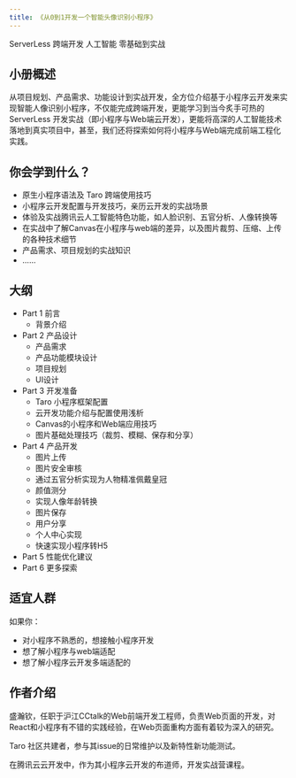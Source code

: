 ```yaml
---
title: 《从0到1开发一个智能头像识别小程序》
---
```


ServerLess
跨端开发
人工智能
零基础到实战

## 小册概述

从项目规划、产品需求、功能设计到实战开发，全方位介绍基于小程序云开发来实现智能人像识别小程序，不仅能完成跨端开发，更能学习到当今炙手可热的 ServerLess 开发实战（即小程序与Web端云开发），更能将高深的人工智能技术落地到真实项目中，甚至，我们还将探索如何将小程序与Web端完成前端工程化实践。

## 你会学到什么？ 

* 原生小程序语法及 Taro 跨端使用技巧
* 小程序云开发配置与开发技巧，亲历云开发的实战场景
* 体验及实战腾讯云人工智能特色功能，如人脸识别、五官分析、人像转换等
* 在实战中了解Canvas在小程序与web端的差异，以及图片裁剪、压缩、上传的各种技术细节
* 产品需求、项目规划的实战知识
* ……


## 大纲

* Part 1 前言
  * 背景介绍
* Part 2 产品设计
  * 产品需求
  * 产品功能模块设计
  * 项目规划
  * UI设计
* Part 3 开发准备
  * Taro 小程序框架配置
  * 云开发功能介绍与配置使用浅析
  * Canvas的小程序和Web端应用技巧
  * 图片基础处理技巧（裁剪、模糊、保存和分享）
* Part 4 产品开发
  * 图片上传
  * 图片安全审核
  * 通过五官分析实现为人物精准佩戴皇冠
  * 颜值测分
  * 实现人像年龄转换
  * 图片保存
  * 用户分享
  * 个人中心实现
  * 快速实现小程序转H5
* Part 5 性能优化建议
* Part 6 更多探索

## 适宜人群

如果你：
* 对小程序不熟悉的，想接触小程序开发
* 想了解小程序与web端适配
* 想了解小程序云开发多端适配的



## 作者介绍
盛瀚钦，任职于沪江CCtalk的Web前端开发工程师，负责Web页面的开发，对React和小程序有不错的实践经验，在Web页面重构方面有着较为深入的研究。

Taro 社区共建者，参与其issue的日常维护以及新特性新功能测试。

在腾讯云云开发中，作为其小程序云开发的布道师，开发实战营课程。


